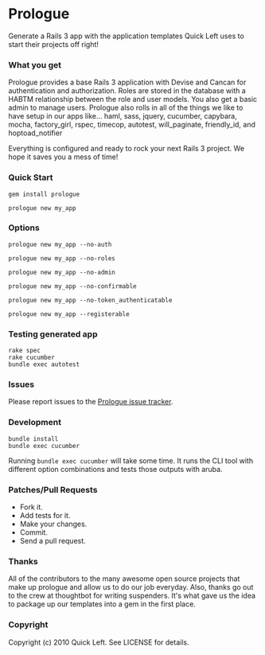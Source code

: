 Prologue
===========
Generate a Rails 3 app with the application templates Quick Left uses to start their projects off right!


### What you get

Prologue provides a base Rails 3 application with Devise and Cancan for authentication and authorization.  Roles are
stored in the database with a HABTM relationship between the role and user models.  You also get a basic admin to manage
users.  Prologue also rolls in all of the things we like to have setup in our apps like...
haml, sass, jquery, cucumber, capybara, mocha, factory_girl, rspec, timecop, autotest, will_paginate, friendly_id, and hoptoad_notifier

Everything is configured and ready to rock your next Rails 3 project.  We hope it saves you a mess of time!


### Quick Start

    gem install prologue

    prologue new my_app


### Options

    prologue new my_app --no-auth

    prologue new my_app --no-roles

    prologue new my_app --no-admin

    prologue new my_app --no-confirmable

    prologue new my_app --no-token_authenticatable

    prologue new my_app --registerable


### Testing generated app

    rake spec
    rake cucumber
    bundle exec autotest


### Issues

Please report issues to the [Prologue issue tracker](http://github.com/quickleft/prologue/issues/).


### Development

    bundle install
    bundle exec cucumber

Running `bundle exec cucumber` will take some time.  It runs the CLI tool with different option combinations and tests
those outputs with aruba.


### Patches/Pull Requests

* Fork it.
* Add tests for it.
* Make your changes.
* Commit.
* Send a pull request.


### Thanks

All of the contributors to the many awesome open source projects that make up prologue and allow us to do our job everyday.
Also, thanks go out to the crew at thoughtbot for writing suspenders.  It's what gave us the idea to package up our
templates into a gem in the first place.


### Copyright

Copyright (c) 2010 Quick Left. See LICENSE for details.

